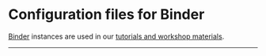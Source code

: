 # Configuration files for Binder

[Binder](https://mybinder.org/) instances are used in our [tutorials and workshop materials](examples/).

---